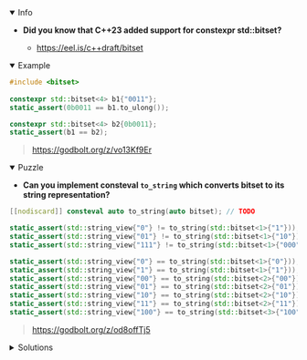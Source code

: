 <details open><summary>Info</summary><p>

* **Did you know that C++23 added support for constexpr std::bitset?**

  * https://eel.is/c++draft/bitset

</p></details><details open><summary>Example</summary><p>

```cpp
#include <bitset>
 
constexpr std::bitset<4> b1{"0011"};
static_assert(0b0011 == b1.to_ulong());

constexpr std::bitset<4> b2{0b0011};
static_assert(b1 == b2);
```

> https://godbolt.org/z/vo13Kf9Er

</p></details><details open><summary>Puzzle</summary><p>

* **Can you implement consteval `to_string` which converts bitset to its string representation?**

```cpp
[[nodiscard]] consteval auto to_string(auto bitset); // TODO

static_assert(std::string_view{"0"} != to_string(std::bitset<1>{"1"}));
static_assert(std::string_view{"01"} != to_string(std::bitset<1>{"10"}));
static_assert(std::string_view{"111"} != to_string(std::bitset<1>{"000"}));

static_assert(std::string_view{"0"} == to_string(std::bitset<1>{"0"}));
static_assert(std::string_view{"1"} == to_string(std::bitset<1>{"1"}));
static_assert(std::string_view{"00"} == to_string(std::bitset<2>{"00"}));
static_assert(std::string_view{"01"} == to_string(std::bitset<2>{"01"}));
static_assert(std::string_view{"10"} == to_string(std::bitset<2>{"10"}));
static_assert(std::string_view{"11"} == to_string(std::bitset<2>{"11"}));
static_assert(std::string_view{"100"} == to_string(std::bitset<3>{"100"}));
```

> https://godbolt.org/z/od8offTj5

</p></details><details><summary>Solutions</summary><p>

```cpp
[[nodiscard]] consteval auto to_string(auto bitset){ return bitset.to_string(); }; 
```
 
> https://godbolt.org/z/fvMcsrGW9


```cpp 
template<std::size_t ix>
[[nodiscard]] consteval auto to_string(std::bitset<ix> bitset, char (&&arr)[ix+1] = {}) {
    for (std::size_t i{}; i < bitset.size(); ++i)
        arr[i] = '0' + bitset.test(bitset.size() - 1 - i);
    return arr;
}
```

> https://godbolt.org/z/o51cY3bzh
 
  ```cpp
 template <std::size_t N>
[[nodiscard]] consteval auto to_string(std::bitset<N> bitset, char (&&arr)[N + 1] = {}) 
{
    [&]<std::size_t... I>(std::index_sequence<I...>) {
        ((arr[I] = bitset.test(bitset.size() - 1 - I) ? '1' : '0'), ...);
    }(std::make_index_sequence<N>{});

    return arr;
}
 ```
 
> https://godbolt.org/z/W9Y6zbbMT

```cpp
[[nodiscard]] consteval auto to_string(auto bitset){
    return bitset.to_string();
}
```

> https://godbolt.org/z/odjMYz9hd

```cpp
template <std::size_t N>
[[nodiscard]] consteval auto to_string(std::bitset<N> bitset) {
  return [&]<std::size_t... Is>(std::index_sequence<Is...>) -> std::string {
    return {(bitset.test(N - Is - 1uz) ? '1' : '0')...};
  }(std::make_index_sequence<N>{});
}
```

> https://godbolt.org/z/61bMGbYnh

```cpp
constexpr auto bit_to_char(auto bitset, std::size_t idx)
{
    if(bitset.test(idx))
        return '1';
    else
        return '0';
}

template<size_t N>
[[nodiscard]] constexpr auto to_string(std::bitset<N> bitset){
    return [&]<size_t... I>(const std::bitset<N>& bits,std::index_sequence<I...>)->std::string{
        return{(bit_to_char(bits,N-I-1))...};
    }(bitset,std::make_index_sequence<N>{});
}
```

> https://godbolt.org/z/h5WhYPoaE 

```cpp
template <std::size_t B>
[[nodiscard]] consteval auto to_string(std::bitset<B> bitset){
    return [&]<size_t... N>(std::index_sequence<N...>) -> std::string {
        constexpr auto bit_value = [](auto bit) -> char { return bit + '0';};
        return {(bit_value(bitset[B-N-1]))...};
    }(std::make_index_sequence<B>());
}
```

> https://godbolt.org/z/G4q61zGbx 

```cpp
[[nodiscard]] consteval auto to_string(auto bitset) {
    return [&]<typename T, T...ints>(std::integer_sequence<T, ints...>) {
        char a[] = { (bitset[sizeof...(ints) - ints -1] ? '1' : '0') ... }; 
        return std::string(a, sizeof...(ints));
    }(std::make_index_sequence<bitset.size()>{});
}
```

> https://godbolt.org/z/EMW4rYnKP
